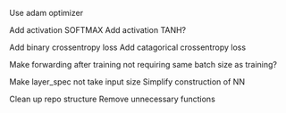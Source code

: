 Use adam optimizer

Add activation SOFTMAX
Add activation TANH?

Add binary crossentropy loss
Add catagorical crossentropy loss

Make forwarding after training not requiring same batch size as training?

Make layer_spec not take input size
Simplify construction of NN

Clean up repo structure
Remove unnecessary functions
